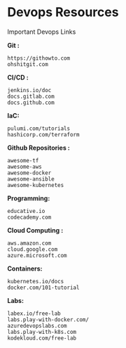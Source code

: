 # Devops Resources

Important Devops Links

**Git :**

```
https://githowto.com
ohshitgit.com
```

**CI/CD :**

```
jenkins.io/doc
docs.gitlab.com
docs.github.com
```

**IaC:**
```
pulumi.com/tutorials
hashicorp.com/terraform
```


**Github Repositories :**
```
awesome-tf
awesome-aws
awesome-docker
awesome-ansible
awesome-kubernetes
```

**Programming:**
```
educative.io
codecademy.com
```

**Cloud Computing :**
```
aws.amazon.com
cloud.google.com
azure.microsoft.com
```

**Containers:**
```
kubernetes.io/docs
docker.com/101-tutorial
```

**Labs:**
```
labex.io/free-lab
labs.play-with-docker.com/
azuredevopslabs.com
labs.play-with-k8s.com
kodekloud.com/free-lab
```
